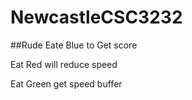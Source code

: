 # NewcastleCSC3232
##Rude
Eate Blue to Get score

Eat Red will reduce speed

Eat Green get speed buffer
